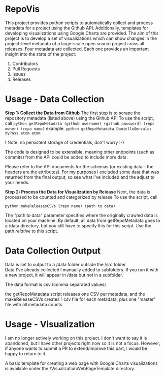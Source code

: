 # RepoVis
This project provides python scripts to automatically collect and process metadata for a project using the Github API. Additionally, templates for developing visualizations using Google Charts are provided. The aim of this project is to develop a set of visualizations which can show changes in the project-level metadata of a large-scale open source project cross all releases. 
Four metadata are collected. Each one provides an important insight into the state of the project:
1. Contributors
2. Pull Requests
3. Issues
4. Releases

# Usage - Data Collection

**Step 1: Collect the Data from Github**
The first step is to scrape the repository metadata (listed above) using the Github API
To use the script, call 
`python getRepoMetadata (github username) (github password) (repo owner) (repo name)`
example:
 `python getRepoMetadata DanielleGonzalez myPass atom atom`
 
 ! Note: no persistent storage of credentials, don't worry :-)

The code is designed to be extensible, meaning other endpoints (such as commits) from the API could be added to include more data.

Please refer to the API documents for the schemas (or existing data - the headers are the attributes). For my purposes I excluded some data that was returned from the final output, so see what I've included and the adjust to your needs. 

**Step 2: Process the Data for Visualization by Release**
Next, the data is processed to be counted and categorized by release
To use the script, call

`python makeReleasesCSVs (repo name) (path to data)`

The "path to data" parameter specifies where the originally crawled data is located on your machine. By default, all data from getRepoMetadata goes to a /data directory, but you still have to specify this for this script. Use the path *relative* to this script.

# Data Collection Output
Data is set to output to a /data folder outside the /src folder.  
Data I've already collected I manually added to subfolders. If you run it with a new project, it will appear in /data but not in a subfolder.

The data format is csv (comma separated values)

the getRepoMetadata script releases one CSV per metadata, and the makeReleaseCSVs creates 1 csv file for each metadata, plus one "master" file with all metadata counts. 

# Usage - Visualization

I am no longer actively working on this project. I don't want to say it is abandoned, but I have other projects right now so it is not a focus. However, if anyone wants to submit a PR to extend/improve this part, I would be happy to return to it.

A basic template for creating a web page with Google Charts visualizations is available under the /VisualizationWebPageTemplate directory. 

